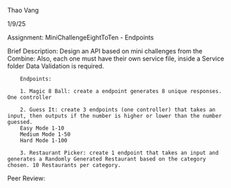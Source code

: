 Thao Vang

1/9/25

Assignment: MiniChallengeEightToTen - Endpoints

Brief Description:
        Design an API based on mini challenges from the Combine:
        Also, each one must have their own service file, inside a Service folder
        Data Validation is required.

        Endpoints:

        1. Magic 8 Ball: create a endpoint generates 8 unique responses. One controller

        2. Guess It: create 3 endpoints (one controller) that takes an input, then outputs if the number is higher or lower than the number guessed.
        Easy Mode 1-10
        Medium Mode 1-50
        Hard Mode 1-100

        3. Restaurant Picker: create 1 endpoint that takes an input and generates a Randomly Generated Restaurant based on the category chosen. 10 Restaurants per category.

Peer Review: